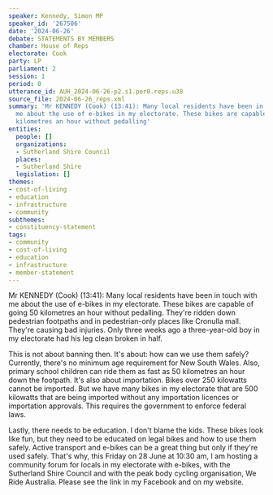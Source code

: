 ```yaml
---
speaker: Kennedy, Simon MP
speaker_id: '267506'
date: '2024-06-26'
debate: STATEMENTS BY MEMBERS
chamber: House of Reps
electorate: Cook
party: LP
parliament: 2
session: 1
period: 0
utterance_id: AUH_2024-06-26-p2.s1.per0.reps.u38
source_file: 2024-06-26_reps.xml
summary: 'Mr KENNEDY (Cook) (13:41): Many local residents have been in touch with
  me about the use of e-bikes in my electorate. These bikes are capable of going 50
  kilometres an hour without pedalling'
entities:
  people: []
  organizations:
  - Sutherland Shire Council
  places:
  - Sutherland Shire
  legislation: []
themes:
- cost-of-living
- education
- infrastructure
- community
subthemes:
- constituency-statement
tags:
- community
- cost-of-living
- education
- infrastructure
- member-statement
---
```


Mr KENNEDY (Cook) (13:41): Many local residents have been in touch with me about the use of e-bikes in my electorate. These bikes are capable of going 50 kilometres an hour without pedalling. They're ridden down pedestrian footpaths and in pedestrian-only places like Cronulla mall. They're causing bad injuries. Only three weeks ago a three-year-old boy in my electorate had his leg clean broken in half.

This is not about banning then. It's about: how can we use them safely? Currently, there's no minimum age requirement for New South Wales. Also, primary school children can ride them as fast as 50 kilometres an hour down the footpath. It's also about importation. Bikes over 250 kilowatts cannot be imported. But we have many bikes in my electorate that are 500 kilowatts that are being imported without any importation licences or importation approvals. This requires the government to enforce federal laws.

Lastly, there needs to be education. I don't blame the kids. These bikes look like fun, but they need to be educated on legal bikes and how to use them safely. Active transport and e-bikes can be a great thing but only if they're used safely. That's why, this Friday on 28 June at 10:30 am, I am hosting a community forum for locals in my electorate with e-bikes, with the Sutherland Shire Council and with the peak body cycling organisation, We Ride Australia. Please see the link in my Facebook and on my website.